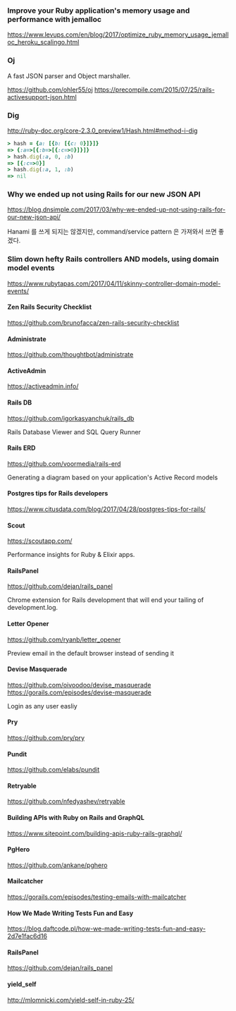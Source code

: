 ### Improve your Ruby application's memory usage and performance with jemalloc

https://www.levups.com/en/blog/2017/optimize_ruby_memory_usage_jemalloc_heroku_scalingo.html


### Oj

A fast JSON parser and Object marshaller.

https://github.com/ohler55/oj
https://precompile.com/2015/07/25/rails-activesupport-json.html


### Dig

http://ruby-doc.org/core-2.3.0_preview1/Hash.html#method-i-dig

```ruby
> hash = {a: [{b: [{c: 0}]}]}
=> {:a=>[{:b=>[{:c=>0}]}]}
> hash.dig(:a, 0, :b)
=> [{:c=>0}]
> hash.dig(:a, 1, :b)
=> nil
```


### Why we ended up not using Rails for our new JSON API

https://blog.dnsimple.com/2017/03/why-we-ended-up-not-using-rails-for-our-new-json-api/

Hanami 를 쓰게 되지는 않겠지만, command/service pattern 은 가져와서 쓰면 좋겠다.


### Slim down hefty Rails controllers AND models, using domain model events

https://www.rubytapas.com/2017/04/11/skinny-controller-domain-model-events/


#### Zen Rails Security Checklist

https://github.com/brunofacca/zen-rails-security-checklist


#### Administrate

https://github.com/thoughtbot/administrate

#### ActiveAdmin

https://activeadmin.info/


#### Rails DB

https://github.com/igorkasyanchuk/rails_db

Rails Database Viewer and SQL Query Runner


#### Rails ERD

https://github.com/voormedia/rails-erd

Generating a diagram based on your application's Active Record models


#### Postgres tips for Rails developers

https://www.citusdata.com/blog/2017/04/28/postgres-tips-for-rails/


#### Scout

https://scoutapp.com/

Performance insights for Ruby & Elixir apps.


#### RailsPanel

https://github.com/dejan/rails_panel

Chrome extension for Rails development that will end your tailing of development.log.


#### Letter Opener

https://github.com/ryanb/letter_opener

Preview email in the default browser instead of sending it


#### Devise Masquerade

https://github.com/oivoodoo/devise_masquerade  
https://gorails.com/episodes/devise-masquerade

Login as any user easliy


#### Pry

https://github.com/pry/pry


#### Pundit

https://github.com/elabs/pundit


#### Retryable

https://github.com/nfedyashev/retryable


#### Building APIs with Ruby on Rails and GraphQL

https://www.sitepoint.com/building-apis-ruby-rails-graphql/


#### PgHero

https://github.com/ankane/pghero


#### Mailcatcher

https://gorails.com/episodes/testing-emails-with-mailcatcher


#### How We Made Writing Tests Fun and Easy

https://blog.daftcode.pl/how-we-made-writing-tests-fun-and-easy-2d7e1fac6d16


#### RailsPanel

https://github.com/dejan/rails_panel


#### yield_self

http://mlomnicki.com/yield-self-in-ruby-25/
